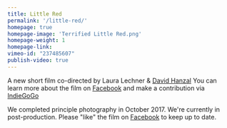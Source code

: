 ```yaml
---
title: Little Red
permalink: '/little-red/'
homepage: true
homepage-image: 'Terrified Little Red.png'
homepage-weight: 1
homepage-link: 
vimeo-id: "237485607"
publish-video: true
---
```


A new short film co-directed by Laura Lechner & [David Hanzal](https://davidhanzaltheatre.carbonmade.com/) 
You can learn more about the film on [Facebook](https://facebook.com/littleredpuppetmovie) and make a contribution via [IndieGoGo](https://www.indiegogo.com/projects/little-red-film#)

We completed principle photography in October 2017. We're currently in post-production. Please "like" the film on [Facebook](https://facebook.com/littleredpuppetmovie) to keep up to date.
